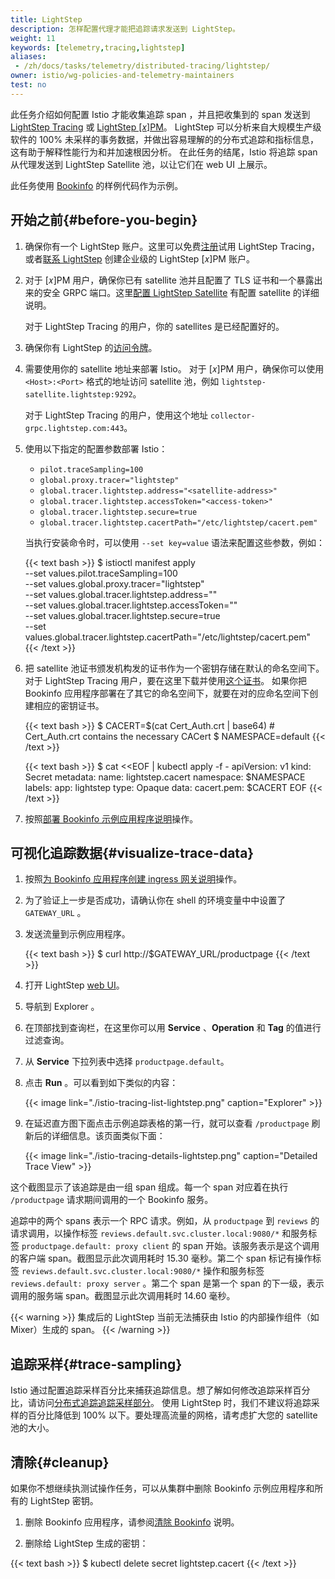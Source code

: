 ```yaml
---
title: LightStep
description: 怎样配置代理才能把追踪请求发送到 LightStep。
weight: 11
keywords: [telemetry,tracing,lightstep]
aliases:
 - /zh/docs/tasks/telemetry/distributed-tracing/lightstep/
owner: istio/wg-policies-and-telemetry-maintainers
test: no
---
```


此任务介绍如何配置 Istio 才能收集追踪 span ，并且把收集到的 span 发送到 [LightStep Tracing](https://lightstep.com/products/) 或 [LightStep [𝑥]PM](https://lightstep.com/products/)。
LightStep 可以分析来自大规模生产级软件的 100% 未采样的事务数据，并做出容易理解的的分布式追踪和指标信息，这有助于解释性能行为和并加速根因分析。
在此任务的结尾，Istio 将追踪 span 从代理发送到 LightStep Satellite 池，以让它们在 web UI 上展示。

此任务使用 [Bookinfo](/zh/docs/examples/bookinfo/) 的样例代码作为示例。

## 开始之前{#before-you-begin}

1. 确保你有一个 LightStep 账户。这里可以免费[注册](https://lightstep.com/products/tracing/)试用 LightStep Tracing，或者[联系 LightStep](https://lightstep.com/contact/) 创建企业级的 LightStep [𝑥]PM 账户。

1. 对于 [𝑥]PM 用户，确保你已有 satellite 池并且配置了 TLS 证书和一个暴露出来的安全 GRPC 端口。这里[配置 LightStep Satellite](https://docs.lightstep.com/docs/install-and-configure-satellites) 有配置 satellite 的详细说明。

   对于 LightStep Tracing 的用户，你的 satellites 是已经配置好的。

1. 确保你有 LightStep 的[访问令牌](https://docs.lightstep.com/docs/create-and-manage-access-tokens)。

1. 需要使用你的 satellite 地址来部署 Istio。
    对于 [𝑥]PM 用户，确保你可以使用 `<Host>:<Port>` 格式的地址访问 satellite 池，例如 `lightstep-satellite.lightstep:9292`。

    对于 LightStep Tracing 的用户，使用这个地址 `collector-grpc.lightstep.com:443`。

1. 使用以下指定的配置参数部署 Istio：
    - `pilot.traceSampling=100`
    - `global.proxy.tracer="lightstep"`
    - `global.tracer.lightstep.address="<satellite-address>"`
    - `global.tracer.lightstep.accessToken="<access-token>"`
    - `global.tracer.lightstep.secure=true`
    - `global.tracer.lightstep.cacertPath="/etc/lightstep/cacert.pem"`

    当执行安装命令时，可以使用 `--set key=value` 语法来配置这些参数，例如：

    {{< text bash >}}
    $ istioctl manifest apply \
        --set values.pilot.traceSampling=100 \
        --set values.global.proxy.tracer="lightstep" \
        --set values.global.tracer.lightstep.address="<satellite-address>" \
        --set values.global.tracer.lightstep.accessToken="<access-token>" \
        --set values.global.tracer.lightstep.secure=true \
        --set values.global.tracer.lightstep.cacertPath="/etc/lightstep/cacert.pem"
    {{< /text >}}

1. 把 satellite 池证书颁发机构发的证书作为一个密钥存储在默认的命名空间下。
    对于 LightStep Tracing 用户，要在这里下载并使用[这个证书](https://docs.lightstep.com/docs/instrument-with-istio-as-your-service-mesh)。
    如果你把 Bookinfo 应用程序部署在了其它的命名空间下，就要在对的应命名空间下创建相应的密钥证书。

    {{< text bash >}}
    $ CACERT=$(cat Cert_Auth.crt | base64) # Cert_Auth.crt contains the necessary CACert
    $ NAMESPACE=default
    {{< /text >}}

    {{< text bash >}}
    $ cat <<EOF | kubectl apply -f -
      apiVersion: v1
      kind: Secret
      metadata:
        name: lightstep.cacert
        namespace: $NAMESPACE
        labels:
          app: lightstep
      type: Opaque
      data:
        cacert.pem: $CACERT
    EOF
    {{< /text >}}

1. 按照[部署 Bookinfo 示例应用程序说明](/zh/docs/examples/bookinfo/#deploying-the-application)操作。

## 可视化追踪数据{#visualize-trace-data}

1. 按照[为 Bookinfo 应用程序创建 ingress 网关说明](/zh/docs/examples/bookinfo/#determine-the-ingress-IP-and-port)操作。

1. 为了验证上一步是否成功，请确认你在 shell 的环境变量中中设置了 `GATEWAY_URL` 。

1. 发送流量到示例应用程序。

    {{< text bash >}}
    $ curl http://$GATEWAY_URL/productpage
    {{< /text >}}

1. 打开 LightStep [web UI](https://app.lightstep.com/)。

1. 导航到 Explorer 。

1. 在顶部找到查询栏，在这里你可以用 **Service** 、**Operation** 和 **Tag** 的值进行过滤查询。

1. 从 **Service** 下拉列表中选择 `productpage.default`。

1. 点击 **Run** 。可以看到如下类似的内容：

    {{< image link="./istio-tracing-list-lightstep.png" caption="Explorer" >}}

1. 在延迟直方图下面点击示例追踪表格的第一行，就可以查看 `/productpage` 刷新后的详细信息。该页面类似下面：

    {{< image link="./istio-tracing-details-lightstep.png" caption="Detailed Trace View" >}}

这个截图显示了该追踪是由一组 span 组成。每一个 span 对应着在执行 `/productpage` 请求期间调用的一个 Bookinfo 服务。

追踪中的两个 spans 表示一个 RPC 请求。例如，从 `productpage` 到 `reviews` 的请求调用，以操作标签 `reviews.default.svc.cluster.local:9080/*` 和服务标签 `productpage.default: proxy client` 的 span 开始。该服务表示是这个调用的客户端 span。截图显示此次调用耗时 15.30 毫秒。第二个 span 标记有操作标签 `reviews.default.svc.cluster.local:9080/*` 操作和服务标签 `reviews.default: proxy server` 。第二个 span 是第一个 span 的下一级，表示调用的服务端 span。截图显示此次调用耗时 14.60 毫秒。

{{< warning >}}
集成后的 LightStep 当前无法捕获由 Istio 的内部操作组件（如 Mixer）生成的 span。
{{< /warning >}}

## 追踪采样{#trace-sampling}

Istio 通过配置追踪采样百分比来捕获追踪信息。想了解如何修改追踪采样百分比，请访问[分布式追踪追踪采样部分](../overview/#trace-sampling)。
使用 LightStep 时，我们不建议将追踪采样的百分比降低到 100% 以下。要处理高流量的网格，请考虑扩大您的 satellite 池的大小。

## 清除{#cleanup}

如果你不想继续执测试操作任务，可以从集群中删除 Bookinfo 示例应用程序和所有的 LightStep 密钥。

1. 删除 Bookinfo 应用程序，请参阅[清除 Bookinfo](/zh/docs/examples/bookinfo/#cleanup) 说明。

1. 删除给 LightStep 生成的密钥：

{{< text bash >}}
$ kubectl delete secret lightstep.cacert
{{< /text >}}
